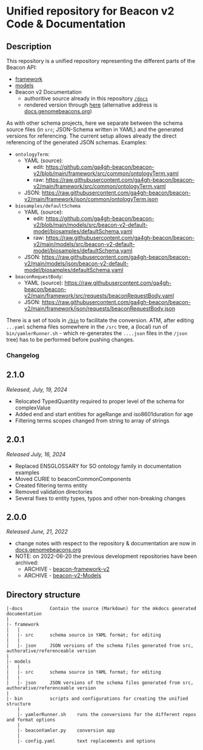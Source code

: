 # Unified repository for Beacon v2 Code & Documentation

## Description

This repository is a unified repository representing the different parts of the Beacon API:

* [framework](framework)
* [models](models)
* Beacon v2 Documentation
    - authoritive source already in this repository [`/docs`](docs)
    - rendered version through [here](https://beacon-project.io/beacon-v2/) (alternative address is [docs.genomebeacons.org](https://docs.genomebeacons.org))

As with other schema projects, here we separate between the schema source files (in `src`; JSON-Schema written in YAML) and the generated versions for referencing. The current setup allows already the direct referencing of the generated JSON schemas. Examples:

* `ontologyTerm`:
    - YAML (source): 
        * edit: <https://github.com/ga4gh-beacon/beacon-v2/blob/main/framework/src/common/ontologyTerm.yaml>
        * raw: <https://raw.githubusercontent.com/ga4gh-beacon/beacon-v2/main/framework/src/common/ontologyTerm.yaml>
    - JSON: <https://raw.githubusercontent.com/ga4gh-beacon/beacon-v2/main/framework/json/common/ontologyTerm.json>
* `biosamples/defaultSchema`
    - YAML (source): 
        * edit: <https://github.com/ga4gh-beacon/beacon-v2/blob/main/models/src/beacon-v2-default-model/biosamples/defaultSchema.yaml>
        * raw: <https://raw.githubusercontent.com/ga4gh-beacon/beacon-v2/main/models/src/beacon-v2-default-model/biosamples/defaultSchema.yaml>
    - JSON: <https://raw.githubusercontent.com/ga4gh-beacon/beacon-v2/main/models/json/beacon-v2-default-model/biosamples/defaultSchema.yaml>
* `beaconRequestBody`:
    - YAML (source): <https://raw.githubusercontent.com/ga4gh-beacon/beacon-v2/main/framework/src/requests/beaconRequestBody.yaml>
    - JSON: <https://raw.githubusercontent.com/ga4gh-beacon/beacon-v2/main/framework/json/requests/beaconRequestBody.json>

There is a set of tools in [`/bin`](./bin/) to facilitate the conversion. ATM, after editing `...yaml` schema files somewhere in the `/src` tree, a (local) run of `bin/yamlerRunner.sh` - which re-generates the `....json` files in the `/json` tree) has to be performed before pushing changes.

### Changelog

## 2.1.0

*Released, July, 19, 2024*

* Relocated TypedQuantity required to proper level of the schema for complexValue
* Added end and start entities for ageRange and iso8601duration for age
* Filtering terms scopes changed from string to array of strings

## 2.0.1

*Released July, 16, 2024*

* Replaced ENSGLOSSARY for SO ontology family in documentation examples
* Moved CURIE to beaconCommonComponents
* Created filtering terms entity
* Removed validation directories
* Several fixes to entity types, typos and other non-breaking changes

## 2.0.0

*Released June, 21, 2022*

* change notes with respect to the repository & documentation are now in [docs.genomebeacons.org](https://docs.genomebeacons.org/changes-todo/)
* NOTE: on 2022-06-20 the previous development repositories have been archived:
    - ARCHIVE - [beacon-framework-v2](https://github.com/ga4gh-beacon/beacon-framework-v2)
    - ARCHIVE - [beacon-v2-Models](https://github.com/ga4gh-beacon/beacon-v2-Models)


## Directory structure

```
|-docs          Contain the source (Markdown) for the mkdocs generated documentation
|
|- framework
|   |
|   |- src      schema source in YAML format; for editing
|   |
|   |- json     JSON versions of the schema files generated from src, authorative/referenceable version
|
|- models
|   |
|   |- src      schema source in YAML format; for editing
|   |
|   |- json     JSON versions of the schema files generated from src, authorative/referenceable version
|
|- bin          scripts and configurations for creating the unified structure
    |
    |- yamlerRunner.sh    runs the conversions for the different repos and format options
    |
    |- beaconYamler.py    conversion app
    |
    |- config.yaml        text replacements and options
```

